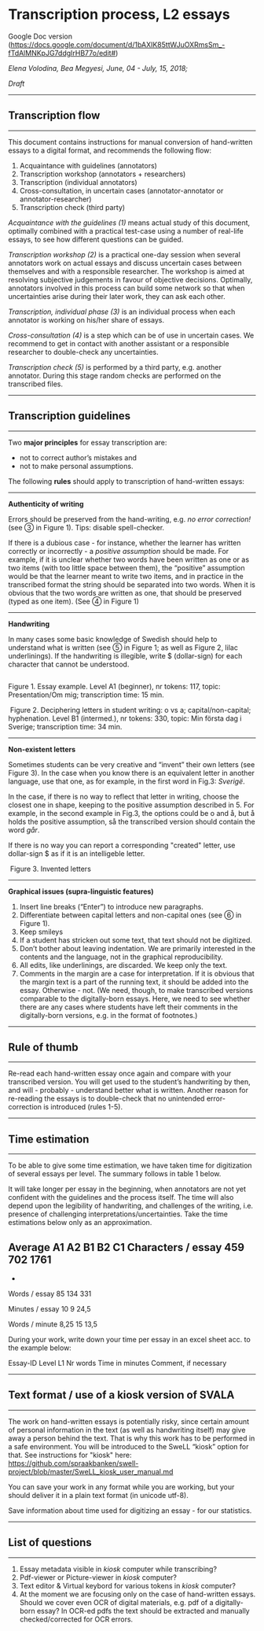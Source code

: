 
# Transcription process, L2 essays
Google Doc version (https://docs.google.com/document/d/1bAXIK85ttWJuOXRmsSm_-fTdAlMNKpJG7ddgIrHB77o/edit#)

_Elena Volodina, Bea Megyesi, June, 04 - July, 15, 2018;_

_Draft_

---
## Transcription flow
---

This document contains instructions for manual conversion of hand-written essays to a digital format, and recommends the following flow:

1. Acquaintance with guidelines (annotators)
2. Transcription workshop (annotators + researchers)
3. Transcription (individual annotators)
4. Cross-consultation, in uncertain cases (annotator-annotator or annotator-researcher)
5. Transcription check (third party)

_Acquaintance with the guidelines (1)_ means actual study of this document, optimally combined with a practical test-case using a number of real-life essays, to see how different questions can be guided. 

_Transcription workshop (2)_ is a practical one-day session when several annotators work on actual essays and discuss uncertain cases between themselves and with a responsible researcher. The workshop is aimed at resolving subjective judgements in favour of objective decisions. Optimally, annotators involved in this process can build some network so that when uncertainties arise during their later work, they can ask each other. 

_Transcription, individual phase (3)_ is an individual process when each annotator is working on his/her share of essays. 

_Cross-consultation (4)_ is a step which can be of use in uncertain cases. We recommend to get in contact with another assistant or a responsible researcher to double-check any uncertainties. 

_Transcription check (5)_ is performed by a third party, e.g. another annotator. During this stage random checks are performed on the transcribed files.


---
## Transcription guidelines
---

Two **major principles** for essay transcription are: 
* not to correct author’s mistakes and 
* not to make personal assumptions. 



The following **rules** should apply to transcription of hand-written essays:


---
**Authenticity of writing**

Errors should be preserved from the hand-writing, e.g. _no error correction!_ (see  ③ in Figure 1). Tips: disable spell-checker.

If there is a dubious case - for instance, whether the learner has written correctly or incorrectly - a _positive assumption_ should be made. For example, if it is unclear whether two words have been written as one or as two items (with too little space between them), the “positive” assumption would be that the learner meant to write two items, and in practice in the transcribed format the string should be separated into two words. When it is obvious that the two words are written as one, that should be preserved (typed as one item). (See ④ in Figure 1)

---
**Handwriting**

In many cases some basic knowledge of Swedish should help to understand what is written (see ⑤ in Figure 1; as well as Figure 2, lilac underlinings).
If the handwriting is illegible, write $ (dollar-sign) for each character that cannot be understood.

![]()


Figure 1. Essay example. Level A1 (beginner), nr tokens: 117, topic: Presentation/Om mig; transcription time: 15 min.

![]()
Figure 2. Deciphering letters in student writing: o vs a; capital/non-capital; hyphenation. Level B1 (intermed.), nr tokens: 330, topic: Min första dag i Sverige; transcription time: 34 min.

---
**Non-existent letters**

Sometimes students can be very creative and “invent” their own letters (see Figure 3). In the case when you know there is an equivalent letter in another language, use that one, as for example, in the first word in Fig.3: _Sverigё_. 

In the case, if there is no way to reflect that letter in writing, choose the closest one in shape, keeping to the positive assumption described in 5. For example, in the second example in Fig.3, the options could be o and å, but å holds the positive assumption, så the transcribed version should contain the word _går_. 

If there is no way you can report a corresponding "created" letter, use dollar-sign $ as if it is an intelligeble letter.

![]()
Figure 3. Invented letters


---
**Graphical issues (supra-linguistic features)**

1. Insert line breaks (“Enter”) to introduce new paragraphs. 
2. Differentiate between capital letters and non-capital ones (see ⑥ in Figure 1).
3. Keep smileys
4. If a student has stricken out some text, that text should not be digitized. 
5. Don’t bother about leaving indentation. We are primarily interested in the contents and the language, not in the graphical reproducibility.
6. All edits, like underlinings, are discarded. We keep only the text.
7. Comments in the margin are a case for interpretation. If it is obvious that the margin text is a part of the running text, it should be added into the essay. Otherwise - not. 
(We need, though, to make transcribed versions comparable to the digitally-born essays. Here, we need to see whether there are any cases where students have left their comments in the digitally-born versions, e.g. in the format of footnotes.) 

---
## Rule of thumb
---
Re-read each hand-written essay once again and compare with your transcribed version. You will get used to the student’s handwriting by then, and will - probably - understand better what is written. Another reason for re-reading the essays is to double-check that no unintended error-correction is introduced (rules 1-5).


---
## Time estimation
---

To be able to give some time estimation, we have taken time for digitization of several essays per level. The summary follows in table 1 below.

It will take longer per essay in the beginning, when annotators are not yet confident with the guidelines and the process itself. The time will also depend upon the legibility of handwriting, and challenges of the writing, i.e. presence of challenging interpretations/uncertainties. Take the time estimations below only as an approximation.

Average 
A1
A2
B1
B2
C1
Characters / essay
459
702
1761
-
-
Words / essay
85
134
331




Minutes / essay
10
9
24,5




Words / minute
8,25
15
13,5






During your work, write down your time per essay in an excel sheet acc. to the example below:

Essay-ID
Level
L1
Nr words 
Time in minutes
Comment, if necessary

---
## Text format / use of a kiosk version of SVALA
---

The work on hand-written essays is potentially risky, since certain amount of personal information in the text (as well as handwriting itself) may give away a person behind the text. That is why this work has to be performed in a safe environment. You will be introduced to the SweLL “kiosk” option for that. See instructions for "kiosk" here: https://github.com/spraakbanken/swell-project/blob/master/SweLL_kiosk_user_manual.md

You can save your work in any format while you are working, but your should deliver it in a plain text format (in unicode utf-8). 

Save information about time used for digitizing an essay - for our statistics.

---
## List of questions
---

1. Essay metadata visible in _kiosk_ computer while transcribing?  
2. Pdf-viewer or Picture-viewer in _kiosk_ computer? 
3. Text editor & Virtual keybord for various tokens in _kiosk_ computer?
4. At the moment we are focusing only on the case of hand-written essays. Should we cover even OCR of digital materials, e.g. pdf of a digitally-born essay? In OCR-ed pdfs the text should be extracted and manually checked/corrected for OCR errors. 




